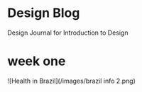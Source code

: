Design Blog
======

Design Journal for Introduction to Design


week one
======
![Health in Brazil](/images/brazil info 2.png)
